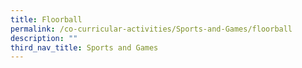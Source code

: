 ```yaml
---
title: Floorball
permalink: /co-curricular-activities/Sports-and-Games/floorball
description: ""
third_nav_title: Sports and Games
---
```

